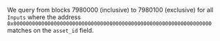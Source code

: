 We query from blocks 7980000 (inclusive) to 7980100 (exclusive) for all `Inputs` where the address `0x0000000000000000000000000000000000000000000000000000000000000000` matches on the `asset_id` field.